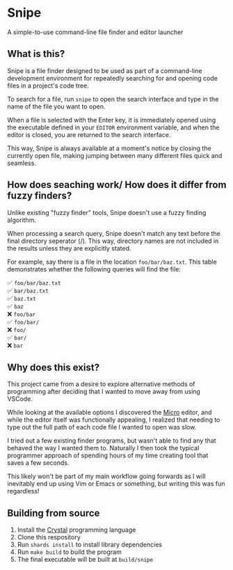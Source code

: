 # Snipe
A simple-to-use command-line file finder and editor launcher

## What is this?
Snipe is a file finder designed to be used as part of a command-line development environment for repeatedly searching for and opening code files in a project's code tree.

To search for a file, run `snipe` to open the search interface and type in the name of the file you want to open.

When a file is selected with the Enter key, it is immediately opened using the executable defined in your `EDITOR` environment variable, and when the editor is closed, you are returned to the search interface.

This way, Snipe is always available at a moment's notice by closing the currently open file, making jumping between many different files quick and seamless.

## How does seaching work/ How does it differ from fuzzy finders?
Unlike existing "fuzzy finder" tools, Snipe doesn't use a fuzzy finding algorithm.

When processing a search query, Snipe doesn't match any text before the final directory seperator (/). This way, directory names are not included in the results unless they are explicitly stated.

For example, say there is a file in the location `foo/bar/baz.txt`. This table demonstrates whether the following queries will find the file:

✅ `foo/bar/baz.txt` \
✅ `bar/baz.txt` \
✅ `baz.txt` \
✅ `baz` \
❌ `foo/bar` \
✅ `foo/bar/` \
❌ `foo/` \
✅ `bar/` \
❌ `bar`

## Why does this exist?
This project came from a desire to explore alternative methods of programming after deciding that I wanted to move away from using VSCode.

While looking at the available options I discovered the [Micro](https://github.com/zyedidia/micro) editor, and while the editor itself was functionally appealing, I realized that needing to type out the full path of each code file I wanted to open was slow.

I tried out a few existing finder programs, but wasn't able to find any that behaved the way I wanted them to. Naturally I then took the typical programmer approach of spending hours of my time creating tool that saves a few seconds.

This likely won't be part of my main workflow going forwards as I will inevitably end up using Vim or Emacs or something, but writing this was fun regardless!

## Building from source
1. Install the [Crystal](https://crystal-lang.org/) programming language
2. Clone this respository
3. Run `shards install` to install library dependencies
4. Run `make build` to build the program
5. The final executable will be built at `build/snipe`
